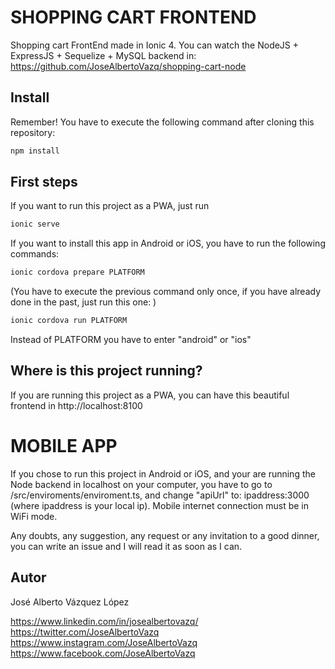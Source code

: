 # SHOPPING CART FRONTEND

Shopping cart FrontEnd made in Ionic 4. You can watch the NodeJS + ExpressJS + Sequelize + MySQL backend in: https://github.com/JoseAlbertoVazq/shopping-cart-node

## Install

Remember! You have to execute the following command after cloning this repository:

```bash
npm install
```

## First steps

If you want to run this project as a PWA, just run 

```bash
ionic serve
```
If you want to install this app in Android or iOS, you have to run the following commands:

```bash
ionic cordova prepare PLATFORM
```
(You have to execute the previous command only once, if you have already done in the past, just run
this one: )

```bash
ionic cordova run PLATFORM
```

Instead of PLATFORM you have to enter "android" or "ios"

## Where is this project running?

If you are running this project as a PWA, you can have this beautiful frontend in http://localhost:8100

# MOBILE APP

If you chose to run this project in Android or iOS, and your are running the Node backend in localhost on your computer, you have to go to /src/enviroments/enviroment.ts, and change "apiUrl" to: ipaddress:3000 (where ipaddress is your local ip). Mobile internet connection must be in WiFi mode.


Any doubts, any suggestion, any request or any invitation to a good dinner, you can write an issue and I will read it as soon as I can.

## Autor

José Alberto Vázquez López

https://www.linkedin.com/in/josealbertovazq/
https://twitter.com/JoseAlbertoVazq
https://www.instagram.com/JoseAlbertoVazq
https://www.facebook.com/JoseAlbertoVazq